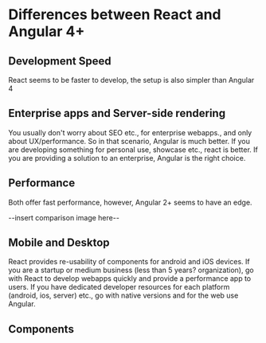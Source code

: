 
# Differences between React and Angular 4+

## Development Speed

React seems to be faster to develop, the setup is also simpler than Angular 4

## Enterprise apps and Server-side rendering

You usually don't worry about SEO etc., for enterprise webapps., and only about UX/performance.  So in that scenario, Angular is much better.  If you are developing something for personal use, showcase etc., react is better.  If you are providing a solution to an enterprise, Angular is the right choice.

## Performance

Both offer fast performance, however, Angular 2+ seems to have an edge.

--insert comparison image here--

## Mobile and Desktop

React provides re-usability of components for android and iOS devices.  If you are a startup or medium business (less than 5 years? organization), go with React to develop webapps quickly and provide a performance app to users.  If you have dedicated developer resources for each platform (android, ios, server) etc., go with native versions and for the web use Angular.

## Components 


